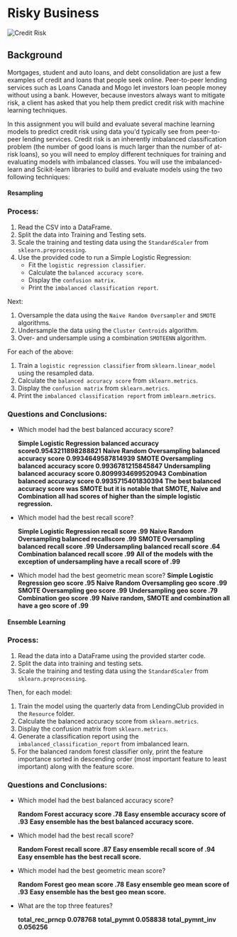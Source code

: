 # Risky Business

![Credit Risk](Images/credit-risk.jpg)

## Background

Mortgages, student and auto loans, and debt consolidation are just a few examples of credit and loans that people seek online. Peer-to-peer lending services such as Loans Canada and Mogo let investors loan people money without using a bank. However, because investors always want to mitigate risk, a client has asked that you help them predict credit risk with machine learning techniques.

In this assignment you will build and evaluate several machine learning models to predict credit risk using data you'd typically see from peer-to-peer lending services. Credit risk is an inherently imbalanced classification problem (the number of good loans is much larger than the number of at-risk loans), so you will need to employ different techniques for training and evaluating models with imbalanced classes. You will use the imbalanced-learn and Scikit-learn libraries to build and evaluate models using the two following techniques:


#### Resampling

### Process:

1. Read the CSV into a DataFrame. 
2. Split the data into Training and Testing sets. 
3. Scale the training and testing data using the `StandardScaler` from `sklearn.preprocessing`. 
4. Use the provided code to run a Simple Logistic Regression:
    * Fit the `logistic regression classifier`.
    * Calculate the `balanced accuracy score`.
    * Display the `confusion matrix`.
    * Print the `imbalanced classification report`.

Next:

1. Oversample the data using the `Naive Random Oversampler` and `SMOTE` algorithms.
2. Undersample the data using the `Cluster Centroids` algorithm.
3. Over- and undersample using a combination `SMOTEENN` algorithm.


For each of the above:

1. Train a `logistic regression classifier` from `sklearn.linear_model` using the resampled data.
2. Calculate the `balanced accuracy score` from `sklearn.metrics`.
3. Display the `confusion matrix` from `sklearn.metrics`.
4. Print the `imbalanced classification report` from `imblearn.metrics`.


### Questions and Conclusions:

* Which model had the best balanced accuracy score?

    **Simple Logistic Regression balanced accuracy score0.9543211898288821**
    **Naive Random Oversampling balanced accuracy score 0.9934649587814939**
    **SMOTE Oversampling balanced accuracy score 0.9936781215845847**
    **Undersampling balanced accuracy score 0.8099934699520943**
    **Combination balanced accuracy score 0.9935715401830394**
    **The best balanced accuracy score was SMOTE but it is notable that SMOTE, Naive and Combination all had scores of higher than the simple logistic regression.**
    
* Which model had the best recall score?

    **Simple Logistic Regression recall score .99**
    **Naive Random Oversampling balanced recallscore .99**
    **SMOTE Oversampling balanced recall score .99**
    **Undersampling balanced recall score .64**
    **Combination balanced recall score .99**
    **All of the models with the exception of undersampling have a recall score of .99**

* Which model had the best geometric mean score?
    **Simple Logistic Regression geo score .95**
    **Naive Random Oversampling geo score .99**
    **SMOTE Oversampling geo score .99**
    **Undersampling geo score .79**
    **Combination geo score .99**
    **Naive random, SMOTE and combination all have a geo score of .99**
    
#### Ensemble Learning

### Process:

1. Read the data into a DataFrame using the provided starter code.
2. Split the data into training and testing sets.
3. Scale the training and testing data using the `StandardScaler` from `sklearn.preprocessing`.


Then, for each model:

1. Train the model using the quarterly data from LendingClub provided in the `Resource` folder.
2. Calculate the balanced accuracy score from `sklearn.metrics`.
3. Display the confusion matrix from `sklearn.metrics`.
4. Generate a classification report using the `imbalanced_classification_report` from imbalanced learn.
5. For the balanced random forest classifier only, print the feature importance sorted in descending order (most important feature to least important) along with the feature score.


### Questions and Conclusions:

* Which model had the best balanced accuracy score?

    **Random Forest accuracy score .78**
    **Easy ensemble accuracy score of .93**
    **Easy ensemble has the best balanced accuracy score.**
    
* Which model had the best recall score?

    **Random Forest recall score .87**
    **Easy ensemble recall score of .94**
    **Easy ensemble has the best recall score.**
    
* Which model had the best geometric mean score?

    **Random Forest geo mean score .78**
    **Easy ensemble geo mean score of .93**
    **Easy ensemble has the best geo mean score.**

* What are the top three features?

    **total_rec_prncp 0.078768**
    **total_pymnt 0.058838**
    **total_pymnt_inv 0.056256**
